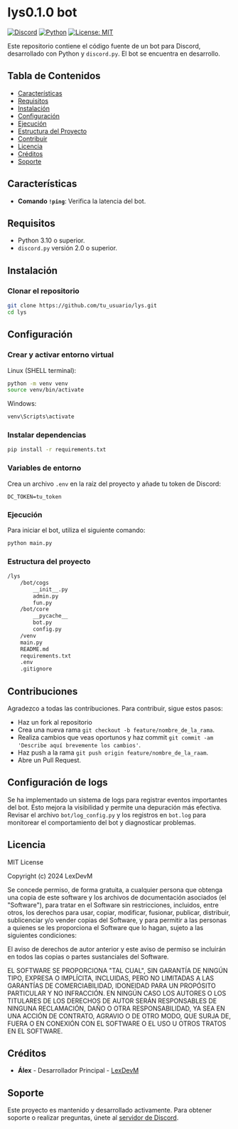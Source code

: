 # lys0.1.0 bot 

[![Discord](https://img.shields.io/discord/123456789012345678?color=7289da&label=Discord&logo=discord&logoColor=white)](https://discord.gg/NhSyY4aqdZ)
[![Python](https://img.shields.io/badge/Python-3.10%2B-blue)](https://www.python.org/downloads/)
[![License: MIT](https://img.shields.io/badge/License-MIT-yellow.svg)](https://opensource.org/licenses/MIT)

Este repositorio contiene el código fuente de un bot para Discord, desarrollado con Python y `discord.py`. El bot se encuentra en desarrollo.

## Tabla de Contenidos

- [Características](#características)
- [Requisitos](#requisitos)
- [Instalación](#instalación)
- [Configuración](#configuración)
- [Ejecución](#ejecución)
- [Estructura del Proyecto](#estructura-del-proyecto)
- [Contribuir](#contribuciones)
- [Licencia](#licencia)
- [Créditos](#créditos)
- [Soporte](#soporte)

## Características

- **Comando `!ping`**: Verifica la latencia del bot.

## Requisitos

- Python 3.10 o superior.
- `discord.py` versión 2.0 o superior.

## Instalación

### Clonar el repositorio

```bash
git clone https://github.com/tu_usuario/lys.git
cd lys
```

## Configuración

### Crear y activar entorno virtual

Linux (SHELL terminal):
```bash
python -m venv venv
source venv/bin/activate
```
Windows:
```bash
venv\Scripts\activate
```

### Instalar dependencias

```bash
pip install -r requirements.txt
```

### Variables de entorno

Crea un archivo `.env` en la raíz del proyecto y añade tu token de Discord:

```.env
DC_TOKEN=tu_token
```

### Ejecución

Para iniciar el bot, utiliza el siguiente comando:

```bash
python main.py
```

### Estructura del proyecto

```bash
/lys
    /bot/cogs
        __init__.py
        admin.py
        fun.py
    /bot/core
        __pycache__
        bot.py
        config.py
    /venv
    main.py
    README.md
    requirements.txt
    .env
    .gitignore
```

## Contribuciones

Agradezco a todas las contribuciones. Para contribuir, sigue estos pasos:

- Haz un fork al repositorio
- Crea una nueva rama `git checkout -b feature/nombre_de_la_rama`.
- Realiza cambios que veas oportunos y haz commit `git commit -am 'Describe aquí brevemente los cambios'`.
- Haz push a la rama `git push origin feature/nombre_de_la_raam`.
- Abre un Pull Request.

## Configuración de logs

Se ha implementado un sistema de logs para registrar eventos importantes del bot. Esto mejora la visibilidad y permite una depuración más efectiva. Revisar el archivo `bot/log_config.py` y los registros en `bot.log` para monitorear el comportamiento del bot y diagnosticar problemas.

## Licencia

MIT License

Copyright (c) 2024 LexDevM

Se concede permiso, de forma gratuita, a cualquier persona que obtenga una copia
de este software y los archivos de documentación asociados (el "Software"), para tratar
en el Software sin restricciones, incluidos, entre otros, los derechos
para usar, copiar, modificar, fusionar, publicar, distribuir, sublicenciar y/o vender
copias del Software, y para permitir a las personas a quienes se les
proporciona el Software que lo hagan, sujeto a las siguientes condiciones:

El aviso de derechos de autor anterior y este aviso de permiso se incluirán en todos
las copias o partes sustanciales del Software.

EL SOFTWARE SE PROPORCIONA "TAL CUAL", SIN GARANTÍA DE NINGÚN TIPO, EXPRESA O
IMPLÍCITA, INCLUIDAS, PERO NO LIMITADAS A LAS GARANTÍAS DE COMERCIABILIDAD,
IDONEIDAD PARA UN PROPÓSITO PARTICULAR Y NO INFRACCIÓN. EN NINGÚN CASO LOS
AUTORES O LOS TITULARES DE LOS DERECHOS DE AUTOR SERÁN RESPONSABLES DE NINGUNA RECLAMACIÓN, DAÑO O
OTRA RESPONSABILIDAD, YA SEA EN UNA ACCIÓN DE CONTRATO, AGRAVIO O DE OTRO MODO,
QUE SURJA DE, FUERA O EN CONEXIÓN CON EL SOFTWARE O EL USO U OTROS TRATOS
EN EL SOFTWARE.

## Créditos

- **Álex** - Desarrollador Principal - [LexDevM](https://github.com/LexDevM)

## Soporte

Este proyecto es mantenido y desarrollado activamente. Para obtener soporte o realizar preguntas, únete al [servidor de Discord](https://discord.gg/NhSyY4aqdZ).
